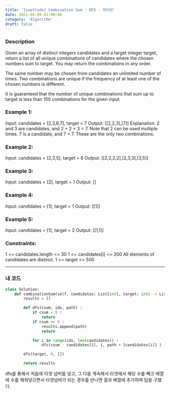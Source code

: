 ```yaml
---
title: '[LeetCode] Combination Sum - DFS - 파이썬'
date: 2021-04-09 01:00:00
category: 'Algorithm'
draft: false
---
```


### Description

Given an array of distinct integers candidates and a target integer target, return a list of all unique combinations of candidates where the chosen numbers sum to target. You may return the combinations in any order.

The same number may be chosen from candidates an unlimited number of times. Two combinations are unique if the frequency of at least one of the chosen numbers is different.

It is guaranteed that the number of unique combinations that sum up to target is less than 150 combinations for the given input.

### Example 1:

Input: candidates = [2,3,6,7], target = 7
Output: [[2,2,3],[7]]
Explanation:
2 and 3 are candidates, and 2 + 2 + 3 = 7. Note that 2 can be used multiple times.
7 is a candidate, and 7 = 7.
These are the only two combinations.

### Example 2:

Input: candidates = [2,3,5], target = 8
Output: [[2,2,2,2],[2,3,3],[3,5]]

### Example 3:

Input: candidates = [2], target = 1
Output: []

### Example 4:

Input: candidates = [1], target = 1
Output: [[1]]

### Example 5:

Input: candidates = [1], target = 2
Output: [[1,1]]

### Constraints:

1 <= candidates.length <= 30
1 <= candidates[i] <= 200
All elements of candidates are distinct.
1 <= target <= 500

---

### 내 코드

```python
class Solution:
    def combinationSum(self, candidates: List[int], target: int) -> List[List[int]]:
        results = []

        def dfs(csum, idx, path) :
            if csum < 0 :
                return
            if csum == 0 :
                results.append(path)
                return

            for i in range(idx, len(candidates)) :
                dfs(csum - candidates[i], i, path + [candidates[i]] )

        dfs(target, 0, [])

        return results
```

dfs를 통해서 처음에 타겟 넘버를 넣고, 그 다음 계속해서 타겟에서 해당 수를 빼고 배열에 수를 채워넣으면서 타겟넘버가 되는 경우를 만나면 결과 배열에 추가하여 답을 구했다.
